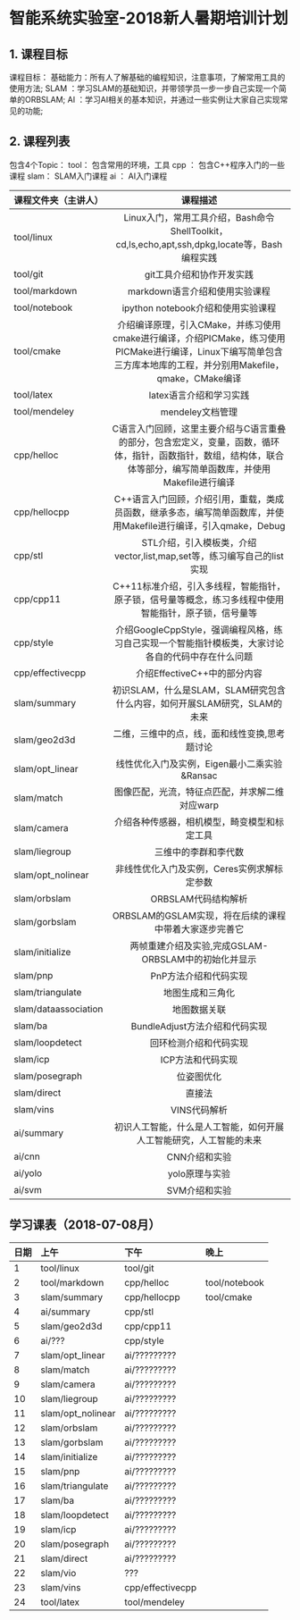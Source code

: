 # 智能系统实验室-2018新人暑期培训计划

## 1. 课程目标
课程目标：
基础能力：所有人了解基础的编程知识，注意事项，了解常用工具的使用方法;
SLAM    ：学习SLAM的基础知识，并带领学员一步一步自己实现一个简单的ORBSLAM;
AI      ：学习AI相关的基本知识，并通过一些实例让大家自己实现常见的功能;

## 2. 课程列表
包含4个Topic：
tool： 包含常用的环境，工具
cpp ： 包含C++程序入门的一些课程
slam： SLAM入门课程
ai  ： AI入门课程

|课程文件夹（主讲人）|课程描述|
| ------------- |:-------------:|
|tool/linux     |Linux入门，常用工具介绍，Bash命令ShellToolkit，cd,ls,echo,apt,ssh,dpkg,locate等，Bash编程实践|
|tool/git       |git工具介绍和协作开发实践|
|tool/markdown  |markdown语言介绍和使用实验课程|
|tool/notebook  |ipython notebook介绍和使用实验课程|
|tool/cmake     |介绍编译原理，引入CMake，并练习使用cmake进行编译，介绍PICMake，练习使用PICMake进行编译，Linux下编写简单包含三方库本地库的工程，并分别用Makefile，qmake，CMake编译|
|tool/latex     |latex语言介绍和学习实践|
|tool/mendeley  |mendeley文档管理|
|cpp/helloc     |C语言入门回顾，这里主要介绍与C语言重叠的部分，包含宏定义，变量，函数，循环体，指针，函数指针，数组，结构体，联合体等部分，编写简单函数库，并使用Makefile进行编译|
|cpp/hellocpp   |C++语言入门回顾，介绍引用，重载，类成员函数，继承多态，编写简单函数库，并使用Makefile进行编译，引入qmake，Debug|
|cpp/stl        |STL介绍，引入模板类，介绍vector,list,map,set等，练习编写自己的list实现|
|cpp/cpp11      |C++11标准介绍，引入多线程，智能指针，原子锁，信号量等概念，练习多线程中使用智能指针，原子锁，信号量等|
|cpp/style      |介绍GoogleCppStyle，强调编程风格，练习自己实现一个智能指针模板类，大家讨论各自的代码中存在什么问题|
|cpp/effectivecpp|介绍EffectiveC++中的部分内容|
|slam/summary   |初识SLAM，什么是SLAM，SLAM研究包含什么内容，如何开展SLAM研究，SLAM的未来|
|slam/geo2d3d   |二维，三维中的点，线，面和线性变换,思考题讨论|
|slam/opt_linear|线性优化入门及实例，Eigen最小二乘实验&Ransac|
|slam/match     |图像匹配，光流，特征点匹配，并求解二维对应warp|
|slam/camera    |介绍各种传感器，相机模型，畸变模型和标定工具|
|slam/liegroup  |三维中的李群和李代数|
|slam/opt_nolinear|非线性优化入门及实例，Ceres实例求解标定参数|
|slam/orbslam   |ORBSLAM代码结构解析|
|slam/gorbslam  |ORBSLAM的GSLAM实现，将在后续的课程中带着大家逐步完善它|
|slam/initialize|两帧重建介绍及实验,完成GSLAM-ORBSLAM中的初始化并显示|
|slam/pnp       |PnP方法介绍和代码实现|
|slam/triangulate|地图生成和三角化|
|slam/dataassociation|地图数据关联|
|slam/ba        |BundleAdjust方法介绍和代码实现|
|slam/loopdetect|回环检测介绍和代码实现|
|slam/icp       |ICP方法和代码实现|
|slam/posegraph |位姿图优化|
|slam/direct    |直接法|
|slam/vins      |VINS代码解析|
|ai/summary     |初识人工智能，什么是人工智能，如何开展人工智能研究，人工智能的未来|
|ai/cnn         |CNN介绍和实验|
|ai/yolo        |yolo原理与实验|
|ai/svm         |SVM介绍和实验|

## 学习课表（2018-07-08月）

|日期|上午|下午|晚上|
|---|:-|:-|:-|
|1  |tool/linux       |tool/git           ||
|2  |tool/markdown    |cpp/helloc         |tool/notebook|
|3  |slam/summary     |cpp/hellocpp       |tool/cmake|
|4  |ai/summary       |cpp/stl            ||
|5  |slam/geo2d3d     |cpp/cpp11          |
|6  |ai/???           |cpp/style          ||
|7  |slam/opt_linear  |ai/?????????       |
|8  |slam/match       |ai/?????????       |
|9  |slam/camera      |ai/?????????       |
|10 |slam/liegroup    |ai/?????????       |
|11 |slam/opt_nolinear|ai/?????????       |
|12 |slam/orbslam     |ai/?????????|
|13 |slam/gorbslam    |ai/?????????|
|14 |slam/initialize  |ai/?????????|
|15 |slam/pnp         |ai/?????????|
|16 |slam/triangulate |ai/?????????|
|17 |slam/ba          |ai/?????????|
|18 |slam/loopdetect  |ai/?????????|
|19 |slam/icp         |ai/?????????|
|20 |slam/posegraph   |ai/????????? |
|21 |slam/direct      |ai/?????????|
|22 |slam/vio         |???|
|23 |slam/vins        |cpp/effectivecpp   |
|24 |tool/latex       |tool/mendeley|




